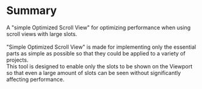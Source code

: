 # Summary         
A "simple Optimized Scroll View" for optimizing performance when using scroll views with large slots.<br/><br/>
"Simple Optimized Scroll View" is made for implementing only the essential parts as simple as possible so that they could be applied to a variety of projects.<br/>
This tool is designed to enable only the slots to be shown on the Viewport so that even a large amount of slots can be seen without significantly affecting performance.
